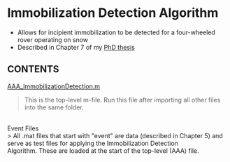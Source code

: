 # Immobilization Detection Algorithm
- Allows for incipient immobilization to be detected for a four-wheeled rover operating on snow
- Described in Chapter 7 of my [PhD thesis](../Thesis/Thesis_AustinLines_FINAL.pdf)


## CONTENTS
[AAA_ImmobilizationDetection.m](./AAA_ImmobilizationDetection.m)
> This is the top-level m-file. Run this file after importing all other files into the same folder.
<br />
Event Files <br>
> All .mat files that start with "event" are data (described in Chapter 5) and serve as test files for applying the Immobilization Detection <br> Algorithm. These are loaded at the start of the top-level (AAA) file.
